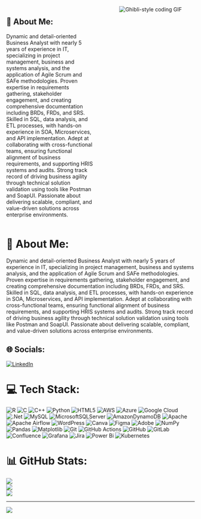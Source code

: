 <!-- Two-column About Me with GIF -->
<div style="display: flex; align-items: flex-start; gap: 2rem;">

  <!-- Left column: About Me -->
  <div style="flex: 1; min-width: 200px;">
    <h2>💫 About Me:</h2>
    <p>
      Dynamic and detail-oriented Business Analyst with nearly 5 years of experience in IT, specializing in project management, business and systems analysis, and the application of Agile Scrum and SAFe methodologies. Proven expertise in requirements gathering, stakeholder engagement, and creating comprehensive documentation including BRDs, FRDs, and SRS. Skilled in SQL, data analysis, and ETL processes, with hands-on experience in SOA, Microservices, and API implementation. Adept at collaborating with cross-functional teams, ensuring functional alignment of business requirements, and supporting HRIS systems and audits. Strong track record of driving business agility through technical solution validation using tools like Postman and SoapUI. Passionate about delivering scalable, compliant, and value-driven solutions across enterprise environments.
    </p>
  </div>

  <!-- Right column: GIF -->
  <div style="flex: 1; text-align: center; min-width: 200px;">
    <img
      src="https://camo.githubusercontent.com/08379040ed04c695c89593ee75845b3bcfd057b7a5c3e945d8dd18fa9d74c33b/68747470733a2f2f6465762d746f2d75706c6f6164732e73332e616d617a6f6e6177732e636f6d2f692f64347476756b6274356d726133376376776b6c6b2e6769663f7261773d74727565"
      alt="Ghibli-style coding GIF"
      style="max-width: 100%; height: auto;"
    />
  </div>

</div>

     
# 💫 About Me:
Dynamic and detail-oriented Business Analyst with nearly 5 years of experience in IT, specializing in project management, business and systems analysis, and the application of Agile Scrum and SAFe methodologies. Proven expertise in requirements gathering, stakeholder engagement, and creating comprehensive documentation including BRDs, FRDs, and SRS. Skilled in SQL, data analysis, and ETL processes, with hands-on experience in SOA, Microservices, and API implementation. Adept at collaborating with cross-functional teams, ensuring functional alignment of business requirements, and supporting HRIS systems and audits. Strong track record of driving business agility through technical solution validation using tools like Postman and SoapUI. Passionate about delivering scalable, compliant, and value-driven solutions across enterprise environments.


## 🌐 Socials:
[![LinkedIn](https://img.shields.io/badge/LinkedIn-%230077B5.svg?logo=linkedin&logoColor=white)](https://linkedin.com/in/https://www.linkedin.com/in/alekya-j-b0479b366/) 

# 💻 Tech Stack:
![R](https://img.shields.io/badge/r-%23276DC3.svg?style=for-the-badge&logo=r&logoColor=white) ![C](https://img.shields.io/badge/c-%2300599C.svg?style=for-the-badge&logo=c&logoColor=white) ![C++](https://img.shields.io/badge/c++-%2300599C.svg?style=for-the-badge&logo=c%2B%2B&logoColor=white) ![Python](https://img.shields.io/badge/python-3670A0?style=for-the-badge&logo=python&logoColor=ffdd54) ![HTML5](https://img.shields.io/badge/html5-%23E34F26.svg?style=for-the-badge&logo=html5&logoColor=white) ![AWS](https://img.shields.io/badge/AWS-%23FF9900.svg?style=for-the-badge&logo=amazon-aws&logoColor=white) ![Azure](https://img.shields.io/badge/azure-%230072C6.svg?style=for-the-badge&logo=microsoftazure&logoColor=white) ![Google Cloud](https://img.shields.io/badge/GoogleCloud-%234285F4.svg?style=for-the-badge&logo=google-cloud&logoColor=white) ![.Net](https://img.shields.io/badge/.NET-5C2D91?style=for-the-badge&logo=.net&logoColor=white) ![MySQL](https://img.shields.io/badge/mysql-4479A1.svg?style=for-the-badge&logo=mysql&logoColor=white) ![MicrosoftSQLServer](https://img.shields.io/badge/Microsoft%20SQL%20Server-CC2927?style=for-the-badge&logo=microsoft%20sql%20server&logoColor=white) ![AmazonDynamoDB](https://img.shields.io/badge/Amazon%20DynamoDB-4053D6?style=for-the-badge&logo=Amazon%20DynamoDB&logoColor=white) ![Apache](https://img.shields.io/badge/apache-%23D42029.svg?style=for-the-badge&logo=apache&logoColor=white) ![Apache Airflow](https://img.shields.io/badge/Apache%20Airflow-017CEE?style=for-the-badge&logo=Apache%20Airflow&logoColor=white) ![WordPress](https://img.shields.io/badge/WordPress-%23117AC9.svg?style=for-the-badge&logo=WordPress&logoColor=white) ![Canva](https://img.shields.io/badge/Canva-%2300C4CC.svg?style=for-the-badge&logo=Canva&logoColor=white) ![Figma](https://img.shields.io/badge/figma-%23F24E1E.svg?style=for-the-badge&logo=figma&logoColor=white) ![Adobe](https://img.shields.io/badge/adobe-%23FF0000.svg?style=for-the-badge&logo=adobe&logoColor=white) ![NumPy](https://img.shields.io/badge/numpy-%23013243.svg?style=for-the-badge&logo=numpy&logoColor=white) ![Pandas](https://img.shields.io/badge/pandas-%23150458.svg?style=for-the-badge&logo=pandas&logoColor=white) ![Matplotlib](https://img.shields.io/badge/Matplotlib-%23ffffff.svg?style=for-the-badge&logo=Matplotlib&logoColor=black) ![Git](https://img.shields.io/badge/git-%23F05033.svg?style=for-the-badge&logo=git&logoColor=white) ![GitHub Actions](https://img.shields.io/badge/github%20actions-%232671E5.svg?style=for-the-badge&logo=githubactions&logoColor=white) ![GitHub](https://img.shields.io/badge/github-%23121011.svg?style=for-the-badge&logo=github&logoColor=white) ![GitLab](https://img.shields.io/badge/gitlab-%23181717.svg?style=for-the-badge&logo=gitlab&logoColor=white) ![Confluence](https://img.shields.io/badge/confluence-%23172BF4.svg?style=for-the-badge&logo=confluence&logoColor=white) ![Grafana](https://img.shields.io/badge/grafana-%23F46800.svg?style=for-the-badge&logo=grafana&logoColor=white) ![Jira](https://img.shields.io/badge/jira-%230A0FFF.svg?style=for-the-badge&logo=jira&logoColor=white) ![Power Bi](https://img.shields.io/badge/power_bi-F2C811?style=for-the-badge&logo=powerbi&logoColor=black) ![Kubernetes](https://img.shields.io/badge/kubernetes-%23326ce5.svg?style=for-the-badge&logo=kubernetes&logoColor=white)
# 📊 GitHub Stats:
![](https://github-readme-stats.vercel.app/api?username=alekyajeripothula&theme=dark&hide_border=false&include_all_commits=false&count_private=false)<br/>
![](https://nirzak-streak-stats.vercel.app/?user=alekyajeripothula&theme=dark&hide_border=false)<br/>
![](https://github-readme-stats.vercel.app/api/top-langs/?username=alekyajeripothula&theme=dark&hide_border=false&include_all_commits=false&count_private=false&layout=compact)

---
[![](https://visitcount.itsvg.in/api?id=alekyajeripothula&icon=0&color=0)](https://visitcount.itsvg.in)

<!-- Proudly created with GPRM ( https://gprm.itsvg.in ) -->
